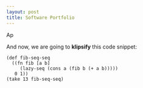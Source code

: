 ```yaml
---
layout: post
title: Software Portfolio
---
```


Ap<p>And now, we are going to <strong>klipsify</strong> this code snippet:</p>


<pre><code class="language-klipse">(def fib-seq-seq
  ((fn fib [a b] 
     (lazy-seq (cons a (fib b (+ a b)))))
   0 1))
(take 13 fib-seq-seq)
</code></pre>
